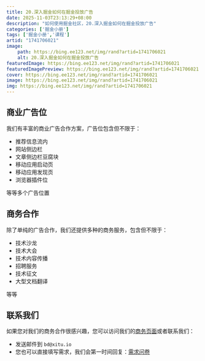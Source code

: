 ```yaml
---
title: 20.深入掘金如何在掘金投放广告
date: 2025-11-03T23:13:29+08:00
description: "如何使用掘金社区，20.深入掘金如何在掘金投放广告"
categories: ['掘金小册']
tags: ['掘金小册','课程']
artid: "1741706021"
image:
    path: https://bing.ee123.net/img/rand?artid=1741706021
    alt: 20.深入掘金如何在掘金投放广告
featuredImage: https://bing.ee123.net/img/rand?artid=1741706021
featuredImagePreview: https://bing.ee123.net/img/rand?artid=1741706021
cover: https://bing.ee123.net/img/rand?artid=1741706021
image: https://bing.ee123.net/img/rand?artid=1741706021
img: https://bing.ee123.net/img/rand?artid=1741706021
---
```




## 商业广告位

我们有丰富的商业广告合作方案，广告位包含但不限于：

- 推荐信息流内
- 网站侧边栏
- 文章侧边栏豆腐块
- 移动应用启动页
- 移动应用发现页
- 浏览器插件位

等等多个广告位置

## 商务合作

除了单纯的广告合作，我们还提供多种的商务服务，包含但不限于：

- 技术沙龙
- 技术大会
- 技术内容传播
- 招聘服务
- 技术征文
- 大型文档翻译

等等

## 联系我们

如果您对我们的商务合作很感兴趣，您可以访问我们的[商务页面](https://bd.juejin.cn)或者联系我们：

- 发送邮件到 `bd@xitu.io`
- 您也可以直接填写需求，我们会第一时间回复：[需求问卷](https://wj.qq.com/s/1165537/b638)


